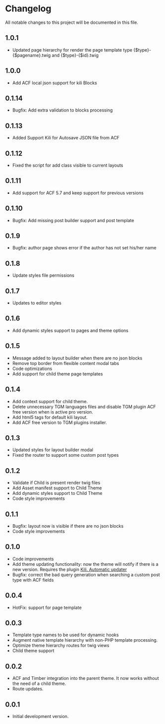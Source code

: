 # Changelog
All notable changes to this project will be documented in this file.

## 1.0.1
  * Updated page hierarchy for render the page template type {$type}-{$pagename}.twig and {$type}-{$id}.twig

## 1.0.0
  * Add ACF local json support for kili Blocks

## 0.1.14
  * Bugfix: Add extra validation to blocks processing

## 0.1.13
  * Added Support Kili for Autosave JSON file from ACF

## 0.1.12
  * Fixed the script for add class visible to current layouts

## 0.1.11
  * Add support for ACF 5.7 and keep support for previous versions

## 0.1.10
  * Bugfix: Add missing post builder support and post template

## 0.1.9
  * Bugfix: author page shows error if the author has not set his/her name

## 0.1.8
  * Update styles file permissions

## 0.1.7
  * Updates to editor styles

## 0.1.6
  * Add dynamic styles support to pages and theme options

## 0.1.5
  * Message added to layout builder when there are no json blocks
  * Remove top border from flexible content modal tabs
  * Code optimizations
  * Add support for child theme page templates

## 0.1.4
  * Add context support for child theme.
  * Delete unnecessary TGM languages files and disable TGM plugin ACF free version when is active pro version.
  * Add html5 tags for default kili layout.
  * Add ACF free version to TGM plugins installer.

## 0.1.3
  * Updated styles for layout builder modal
  * Fixed the router to support some custom post types

## 0.1.2
  * Validate if Child is present render twig files
  * Add Asset manifest support to Child Theme
  * Add dynamic styles support to Child Theme
  * Code style improvements

## 0.1.1
  * Bugfix: layout now is visible if there are no json blocks
  * Code style improvements

## 0.1.0
  * Code improvements
  * Add theme updating functionality: now the theme will notify if there is a new version. Requires the plugin [Kili. Automatic updater](https://github.com/fabolivark/kili-automatic-updater)
  * Bugfix: correct the bad query generation when searching a custom post type with ACF fields

## 0.0.4
  * HotFix: support for page template

## 0.0.3
  * Template type names to be used for dynamic hooks
  * Augment native template hierarchy with non-PHP template processing.
  * Optimize theme hierarchy routes for twig views
  * Child theme support

## 0.0.2
  * ACF and Timber integration into the parent theme. It now works without the need of a child theme.
  * Route updates.

## 0.0.1
  * Initial development version.
